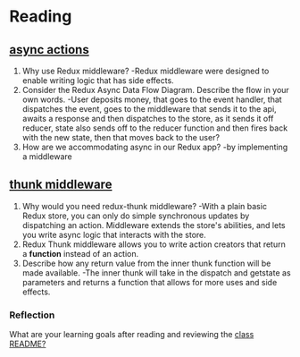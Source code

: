 # Reading

## [async actions](https://redux.js.org/advanced/asyncactions)

1. Why use Redux middleware?
  -Redux middleware were designed to enable writing logic that has side effects.
2. Consider the Redux Async Data Flow Diagram. Describe the flow in your own words.
  -User deposits money, that goes to the event handler, that dispatches the event, goes to the middleware that sends it to the api, awaits a response and then dispatches to the store, as it sends it off reducer, state also sends off to the reducer function and then fires back with the new state, then that moves back to the user?
3. How are we accommodating async in our Redux app?
  -by implementing a middleware

## [thunk middleware](https://github.com/reduxjs/redux-thunk)

1. Why would you need redux-thunk middleware?
  -With a plain basic Redux store, you can only do simple synchronous updates by dispatching an action. Middleware extends the store's abilities, and lets you write async logic that interacts with the store.
2. Redux Thunk middleware allows you to write action creators that return a **function** instead of an action.
3. Describe how any return value from the inner thunk function will be made available.
  -The inner thunk will take in the dispatch and getstate as parameters and returns a function that allows for more uses and side effects.

### Reflection

What are your learning goals after reading and reviewing the [class README?](https://codefellows.github.io/code-401-javascript-guide/curriculum/class-38/)
